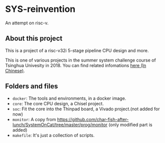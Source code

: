 # SYS-reinvention

An attempt on risc-v.

## About this project

This is a project of a risc-v32i 5-stage pipeline CPU design and more.

This is one of various projects in the summer system challenge course of Tsinghua Univesity in 2018. You can find related infomations [here (In Chinese)](http://os.cs.tsinghua.edu.cn/oscourse/csproject2018).

## Folders and files

- `docker`: The tools and environments, in a docker image.
- `core`: The core CPU design, a Chisel project.
- `soc`: Fit the core into the Thinpad board, a Vivado project.(not added for now)
- `monitor`: A copy from https://github.com/char-fish-after-lunch/SystemOnCat/tree/master/prog/monitor (only modified part is added)
- `makefile`: It's just a collection of scripts.
